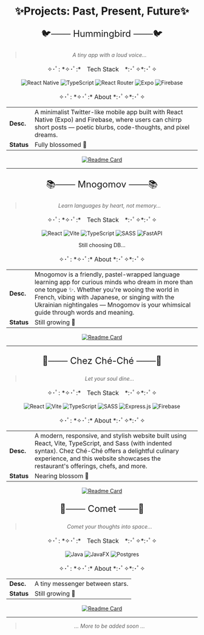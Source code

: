 <div align=center>

# ✨Projects: Past, Present, Future✨

<p style="font-size:24px;">🐦─── Hummingbird ───🐦</p>

> *A tiny app with a loud voice...*

<p style="font-size:16px;">✧･ﾟ: *✧･ﾟ:*　Tech Stack　*:･ﾟ✧*:･ﾟ✧</p>

<p align="center">

![React Native](https://img.shields.io/badge/react_native-%2320232a.svg?style=for-the-badge&logo=react&logoColor=%2361DAFB)
![TypeScript](https://img.shields.io/badge/typescript-%23007ACC.svg?style=for-the-badge&logo=typescript&logoColor=white)
![React Router](https://img.shields.io/badge/React_Router-CA4245?style=for-the-badge&logo=react-router&logoColor=white)
![Expo](https://img.shields.io/badge/expo-1C1E24?style=for-the-badge&logo=expo&logoColor=#D04A37)
![Firebase](https://img.shields.io/badge/firebase-a08021?style=for-the-badge&logo=firebase&logoColor=ffcd34)
</p>

<p style="font-size:16px;">✧･ﾟ: *✧･ﾟ:* About *:･ﾟ✧*:･ﾟ✧</p>

|       |       |
|-------|-------|
|**Desc.**| A minimalist Twitter-like mobile app built with React Native (Expo) and Firebase, where users can chirrp short posts — poetic blurbs, code-thoughts, and pixel dreams. |
|**Status**|Fully blossomed 🌼|

[![Readme Card](https://github-readme-stats.vercel.app/api/pin/?username=cheporte&repo=hummingbird&theme=transparent)](https://github.com/cheporte/hummingbird)


---

<p style="font-size:24px;">📚─── Mnogomov ───📚</p>

> *Learn languages by heart, not memory...*

<p style="font-size:16px;">✧･ﾟ: *✧･ﾟ:*　Tech Stack　*:･ﾟ✧*:･ﾟ✧</p>

<p align="center">

![React](https://img.shields.io/badge/react-%2320232a.svg?style=for-the-badge&logo=react&logoColor=%2361DAFB)
![Vite](https://img.shields.io/badge/vite-%23646CFF.svg?style=for-the-badge&logo=vite&logoColor=white)
![TypeScript](https://img.shields.io/badge/typescript-%23007ACC.svg?style=for-the-badge&logo=typescript&logoColor=white)
![SASS](https://img.shields.io/badge/SASS-hotpink.svg?style=for-the-badge&logo=SASS&logoColor=white)
![FastAPI](https://img.shields.io/badge/FastAPI-005571?style=for-the-badge&logo=fastapi)

Still choosing DB...

</p>

<p style="font-size:16px;">✧･ﾟ: *✧･ﾟ:* About *:･ﾟ✧*:･ﾟ✧</p>

|       |       |
|-------|-------|
|**Desc.**| Mnogomov is a friendly, pastel-wrapped language learning app for curious minds who dream in more than one tongue ✨. Whether you're wooing the world in French, vibing with Japanese, or singing with the Ukrainian nightingales — Mnogomov is your whimsical guide through words and meaning. |
|**Status**|Still growing 🌱|

[![Readme Card](https://github-readme-stats.vercel.app/api/pin/?username=cheporte&repo=mnogomov&theme=tokyonight)](https://github.com/cheporte/mnogomov)

---

<p style="font-size:24px;">🍷─── Chez Ché-Ché ───🍷</p>

> *Let your soul dine...*

<p style="font-size:16px;">✧･ﾟ: *✧･ﾟ:*　Tech Stack　*:･ﾟ✧*:･ﾟ✧</p>

<p align="center">

![React](https://img.shields.io/badge/react-%2320232a.svg?style=for-the-badge&logo=react&logoColor=%2361DAFB)
![Vite](https://img.shields.io/badge/vite-%23646CFF.svg?style=for-the-badge&logo=vite&logoColor=white)
![TypeScript](https://img.shields.io/badge/typescript-%23007ACC.svg?style=for-the-badge&logo=typescript&logoColor=white)
![SASS](https://img.shields.io/badge/SASS-hotpink.svg?style=for-the-badge&logo=SASS&logoColor=white)
![Express.js](https://img.shields.io/badge/express.js-%23404d59.svg?style=for-the-badge&logo=express&logoColor=%2361DAFB)
![Firebase](https://img.shields.io/badge/firebase-%23039BE5.svg?style=for-the-badge&logo=firebase)

</p>

<p style="font-size:16px;">✧･ﾟ: *✧･ﾟ:* About *:･ﾟ✧*:･ﾟ✧</p>

|       |       |
|-------|-------|
|**Desc.**| A modern, responsive, and stylish website built using React, Vite, TypeScript, and Sass (with indented syntax). Chez Ché-Ché offers a delightful culinary experience, and this website showcases the restaurant's offerings, chefs, and more. |
|**Status**|Nearing blossom 🌸|

[![Readme Card](https://github-readme-stats.vercel.app/api/pin/?username=cheporte&repo=chez-che-che&theme=tokyonight)](https://github.com/cheporte/chez-che-che)

<p style="font-size:24px;">🌠─── Comet ───🌠</p>

> *Comet your thoughts into space...*

<p style="font-size:16px;">✧･ﾟ: *✧･ﾟ:*　Tech Stack　*:･ﾟ✧*:･ﾟ✧</p>

<p align="center">

![Java](https://img.shields.io/badge/java-%23ED8B00.svg?style=for-the-badge&logo=openjdk&logoColor=white)
![JavaFX](https://img.shields.io/badge/javafx-%23FF0000.svg?style=for-the-badge&logo=javafx&logoColor=white)
![Postgres](https://img.shields.io/badge/postgres-%23316192.svg?style=for-the-badge&logo=postgresql&logoColor=white)

</p>

<p style="font-size:16px;">✧･ﾟ: *✧･ﾟ:* About *:･ﾟ✧*:･ﾟ✧</p>

|       |       |
|-------|-------|
|**Desc.**| A tiny messenger between stars.  |
|**Status**|Still growing 🌱|

[![Readme Card](https://github-readme-stats.vercel.app/api/pin/?username=cheporte&repo=comet-messenger&theme=tokyonight)](https://github.com/cheporte/comet-messenger)

---

> *... More to be added soon ...*

</div>